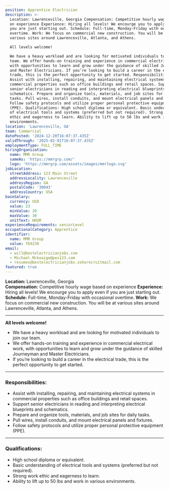 ```yaml
---
position: Apprentice Electrician
description: >-
  Location: Lawrenceville, Georgia Compensation: Competitive hourly wage based
  on experience Experience: Hiring all levels! We encourge you to apply even if
  you are just starting out. Schedule: Full-time, Monday-Friday with occasional
  overtime. Work: We focus on commercial new construction. You will be at
  various sites around Lawrenceville, Atlanta, and Athens.

  All levels welcome!

  We have a heavy workload and are looking for motivated individuals to join our
  team. We offer hands-on training and experience in commercial electrical work,
  with opportunities to learn and grow under the guidance of skilled Journeyman
  and Master Electricians. If you’re looking to build a career in the electrical
  trade, this is the perfect opportunity to get started. Responsibilities:
  Assist with installing, repairing, and maintaining electrical systems in
  commercial properties such as office buildings and retail spaces. Support
  senior electricians in reading and interpreting electrical blueprints and
  schematics. Prepare and organize tools, materials, and job sites for daily
  tasks. Pull wires, install conduits, and mount electrical panels and fixtures.
  Follow safety protocols and utilize proper personal protective equipment
  (PPE). Qualifications: High school diploma or equivalent. Basic understanding
  of electrical tools and systems (preferred but not required). Strong work
  ethic and eagerness to learn. Ability to lift up to 50 lbs and work in various
  environments.
location: 'Lawrenceville, GA'
team: Commercial
datePosted: '2024-12-20T16:07:37.435Z'
validThrough: '2025-02-01T16:07:37.435Z'
employmentType: FULL_TIME
hiringOrganization:
  name: MMR Group
  sameAs: 'https://mmrgrp.com/'
  logo: 'https://mmrgrp.com/assets/images/mmrlogo.svg'
jobLocation:
  streetAddress: 123 Main Street
  addressLocality: Lawrenceville
  addressRegion: GA
  postalCode: '30043'
  addressCountry: USA
baseSalary:
  currency: USD
  value: 23
  minValue: 20
  maxValue: 30
  unitText: HOUR
experienceRequirements: seniorLevel
occupationalCategory: Apprentice
identifier:
  name: MMR Group
  value: fb9238
email:
  - will@bestelectricianjobs.com
  - Michael.Mckeaige@pes123.com
  - resumes@bestelectricianjobs.zohorecruitmail.com
featured: true
---
```


**Location:** Lawrenceville, Georgia  
**Compensation:** Competitive hourly wage based on experience 
**Experience:** Hiring all levels! We encourge you to apply even if you are just starting out.
**Schedule:** Full-time, Monday-Friday with occasional overtime. 
**Work:** We focus on commercial new construction. You will be at various sites around Lawrenceville, Atlanta, and Athens. 

---

**All levels welcome!**
- We have a heavy workload and are looking for motivated individuals to join our team.
- We offer hands-on training and experience in commercial electrical work, with opportunities to learn and grow under the guidance of skilled Journeyman and Master Electricians.
- If you’re looking to build a career in the electrical trade, this is the perfect opportunity to get started.

---

### Responsibilities:
- Assist with installing, repairing, and maintaining electrical systems in commercial properties such as office buildings and retail spaces.  
- Support senior electricians in reading and interpreting electrical blueprints and schematics.  
- Prepare and organize tools, materials, and job sites for daily tasks.  
- Pull wires, install conduits, and mount electrical panels and fixtures.  
- Follow safety protocols and utilize proper personal protective equipment (PPE).  

---

### Qualifications:
- High school diploma or equivalent.  
- Basic understanding of electrical tools and systems (preferred but not required).  
- Strong work ethic and eagerness to learn.  
- Ability to lift up to 50 lbs and work in various environments.  



